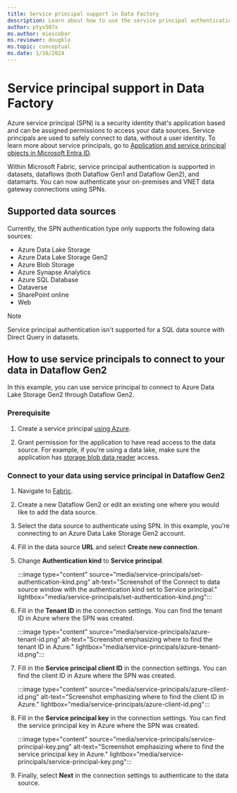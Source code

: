 ```yaml
---
title: Service principal support in Data Factory 
description: Learn about how to use the service principal authentication type to access your data sources.
author: ptyx507x
ms.author: miescobar
ms.reviewer: dougklo
ms.topic: conceptual
ms.date: 1/16/2024
---
```


# Service principal support in Data Factory

Azure service principal (SPN) is a security identity that's application based and can be assigned permissions to access your data sources. Service principals are used to safely connect to data, without a user identity. To learn more about service principals, go to [Application and service principal objects in Microsoft Entra ID](/entra/identity-platform/app-objects-and-service-principals).

Within Microsoft Fabric, service principal authentication is supported in datasets, dataflows (both Dataflow Gen1 and Dataflow Gen2), and datamarts. You can now authenticate your on-premises and VNET data gateway connections using SPNs.

## Supported data sources

Currently, the SPN authentication type only supports the following data sources:  

* Azure Data Lake Storage
* Azure Data Lake Storage Gen2
* Azure Blob Storage
* Azure Synapse Analytics
* Azure SQL Database
* Dataverse
* SharePoint online
* Web

> [!NOTE] 
>
> Service principal authentication isn't supported for a SQL data source with Direct Query in datasets.

## How to use service principals to connect to your data in Dataflow Gen2

In this example, you can use service principal to connect to Azure Data Lake Storage Gen2 through Dataflow Gen2.  

### Prerequisite

1. Create a service principal [using Azure](/entra/identity-platform/howto-create-service-principal-portal).

2. Grant permission for the application to have read access to the data source. For example, if you're using a data lake, make sure the application has [storage blob data reader](/azure/role-based-access-control/built-in-roles#storage-blob-data-reader) access.

### Connect to your data using service principal in Dataflow Gen2

1. Navigate to [Fabric](https://app.fabric.microsoft.com/).

2. Create a new Dataflow Gen2 or edit an existing one where you would like to add the data source.  

3. Select the data source to authenticate using SPN. In this example, you're connecting to an Azure Data Lake Storage Gen2 account.  

4. Fill in the data source **URL** and select **Create new connection**.

5. Change **Authentication kind** to **Service principal**.

   :::image type="content" source="media/service-principals/set-authentication-kind.png" alt-text="Screenshot of the Connect to data source window with the authentication kind set to Service principal." lightbox="media/service-principals/set-authentication-kind.png":::

6. Fill in the **Tenant ID** in the connection settings. You can find the tenant ID in Azure where the SPN was created.

   :::image type="content" source="media/service-principals/azure-tenant-id.png" alt-text="Screenshot emphasizing where to find the tenant ID in Azure." lightbox="media/service-principals/azure-tenant-id.png":::

7. Fill in the **Service principal client ID** in the connection settings. You can find the client ID in Azure where the SPN was created.

   :::image type="content" source="media/service-principals/azure-client-id.png" alt-text="Screenshot emphasizing where to find the client ID in Azure." lightbox="media/service-principals/azure-client-id.png":::

8. Fill in the **Service principal key** in the connection settings. You can find the service principal key in Azure where the SPN was created.

   :::image type="content" source="media/service-principals/service-principal-key.png" alt-text="Screenshot emphasizing where to find the service principal key in Azure." lightbox="media/service-principals/service-principal-key.png":::

9. Finally, select **Next** in the connection settings to authenticate to the data source.
